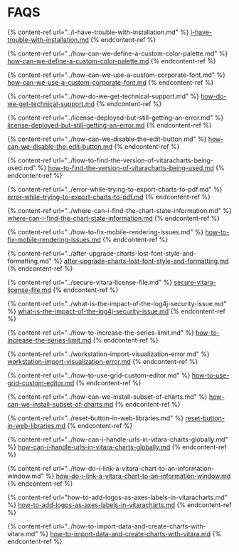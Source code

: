 # FAQS

{% content-ref url="../i-have-trouble-with-installation.md" %}
[i-have-trouble-with-installation.md](../i-have-trouble-with-installation.md)
{% endcontent-ref %}

{% content-ref url="../how-can-we-define-a-custom-color-palette.md" %}
[how-can-we-define-a-custom-color-palette.md](../how-can-we-define-a-custom-color-palette.md)
{% endcontent-ref %}

{% content-ref url="../how-can-we-use-a-custom-corporate-font.md" %}
[how-can-we-use-a-custom-corporate-font.md](../how-can-we-use-a-custom-corporate-font.md)
{% endcontent-ref %}

{% content-ref url="../how-do-we-get-technical-support.md" %}
[how-do-we-get-technical-support.md](../how-do-we-get-technical-support.md)
{% endcontent-ref %}

{% content-ref url="../license-deployed-but-still-getting-an-error.md" %}
[license-deployed-but-still-getting-an-error.md](../license-deployed-but-still-getting-an-error.md)
{% endcontent-ref %}

{% content-ref url="../how-can-we-disable-the-edit-button.md" %}
[how-can-we-disable-the-edit-button.md](../how-can-we-disable-the-edit-button.md)
{% endcontent-ref %}

{% content-ref url="../how-to-find-the-version-of-vitaracharts-being-used.md" %}
[how-to-find-the-version-of-vitaracharts-being-used.md](../how-to-find-the-version-of-vitaracharts-being-used.md)
{% endcontent-ref %}

{% content-ref url="../error-while-trying-to-export-charts-to-pdf.md" %}
[error-while-trying-to-export-charts-to-pdf.md](../error-while-trying-to-export-charts-to-pdf.md)
{% endcontent-ref %}

{% content-ref url="../where-can-i-find-the-chart-state-information.md" %}
[where-can-i-find-the-chart-state-information.md](../where-can-i-find-the-chart-state-information.md)
{% endcontent-ref %}

{% content-ref url="../how-to-fix-mobile-rendering-issues.md" %}
[how-to-fix-mobile-rendering-issues.md](../how-to-fix-mobile-rendering-issues.md)
{% endcontent-ref %}

{% content-ref url="../after-upgrade-charts-lost-font-style-and-formatting.md" %}
[after-upgrade-charts-lost-font-style-and-formatting.md](../after-upgrade-charts-lost-font-style-and-formatting.md)
{% endcontent-ref %}

{% content-ref url="../secure-vitara-license-file.md" %}
[secure-vitara-license-file.md](../secure-vitara-license-file.md)
{% endcontent-ref %}

{% content-ref url="../what-is-the-impact-of-the-log4j-security-issue.md" %}
[what-is-the-impact-of-the-log4j-security-issue.md](../what-is-the-impact-of-the-log4j-security-issue.md)
{% endcontent-ref %}

{% content-ref url="../how-to-increase-the-series-limit.md" %}
[how-to-increase-the-series-limit.md](../how-to-increase-the-series-limit.md)
{% endcontent-ref %}

{% content-ref url="../workstation-import-visualization-error.md" %}
[workstation-import-visualization-error.md](../workstation-import-visualization-error.md)
{% endcontent-ref %}

{% content-ref url="../how-to-use-grid-custom-editor.md" %}
[how-to-use-grid-custom-editor.md](../how-to-use-grid-custom-editor.md)
{% endcontent-ref %}

{% content-ref url="../how-can-we-install-subset-of-charts.md" %}
[how-can-we-install-subset-of-charts.md](../how-can-we-install-subset-of-charts.md)
{% endcontent-ref %}

{% content-ref url="../reset-button-in-web-libraries.md" %}
[reset-button-in-web-libraries.md](../reset-button-in-web-libraries.md)
{% endcontent-ref %}

{% content-ref url="../how-can-i-handle-urls-in-vitara-charts-globally.md" %}
[how-can-i-handle-urls-in-vitara-charts-globally.md](../how-can-i-handle-urls-in-vitara-charts-globally.md)
{% endcontent-ref %}

{% content-ref url="../how-do-i-link-a-vitara-chart-to-an-information-window.md" %}
[how-do-i-link-a-vitara-chart-to-an-information-window.md](../how-do-i-link-a-vitara-chart-to-an-information-window.md)
{% endcontent-ref %}

{% content-ref url="how-to-add-logos-as-axes-labels-in-vitaracharts.md" %}
[how-to-add-logos-as-axes-labels-in-vitaracharts.md](how-to-add-logos-as-axes-labels-in-vitaracharts.md)
{% endcontent-ref %}

{% content-ref url="../how-to-import-data-and-create-charts-with-vitara.md" %}
[how-to-import-data-and-create-charts-with-vitara.md](../how-to-import-data-and-create-charts-with-vitara.md)
{% endcontent-ref %}
